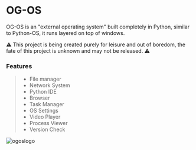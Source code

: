 # OG-OS
OG-OS is an "external operating system" built completely in Python, similar to Python-OS, it runs layered on top of windows.

⚠️ This project is being created purely for leisure and out of boredom, the fate of this project is unknown and may not be released. ⚠️

### Features
> * File manager
> * Network System
> * Python IDE
> * Browser
> * Task Manager
> * OS Settings
> * Video Player
> * Process Viewer
> * Version Check

![ogoslogo](https://github.com/user-attachments/assets/1f4c2b6a-6697-4503-9b30-e95e94fd4854)
